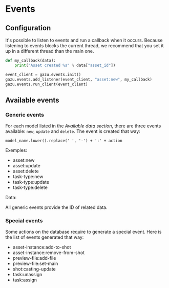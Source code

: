 # Events

## Configuration

It's possible to listen to events and run a callback when it occurs. Because listening to events blocks the current thread, we recommend that you
set it up in a different thread than the main one.

```python
def my_callback(data):
    print("Asset created %s" % data["asset_id"])

event_client = gazu.events.init()
gazu.events.add_listener(event_client, "asset:new", my_callback)
gazu.events.run_client(event_client)
```

## Available events

### Generic events

For each model listed in the *Available data section*, there are three events 
available: `new`, `update` and `delete`. The event is created that way: 

```
model_name.lower().replace(' ', '-') + ':' + action
```

Exemples:

* asset:new
* asset:update
* asset:delete
* task-type:new
* task-type:update
* task-type:delete

Data: 

All generic events provide the ID of related data.


### Special events

Some actions on the database require to generate a special event. Here is the
list of events generated that way:

* asset-instance:add-to-shot
* asset-instance:remove-from-shot
* preview-file:add-file
* preview-file:set-main
* shot:casting-update
* task:unassign
* task:assign

